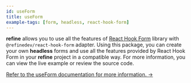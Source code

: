```yaml
---
id: useForm
title: useForm
example-tags: [form, headless, react-hook-form]
---
```


**refine** allows you to use all the features of [React Hook Form](https://react-hook-form.com/) library with `@refinedev/react-hook-form` adapter. Using this package, you can create your own **headless** forms and use all the features provided by React Hook Form in your **refine** project in a compatible way. For more information, you can view the live example or review the source code.

[Refer to the useForm documentation for more information. →](/docs/packages/list-of-packages/index)

<CodeSandboxExample path="form-react-hook-form-use-form" />
